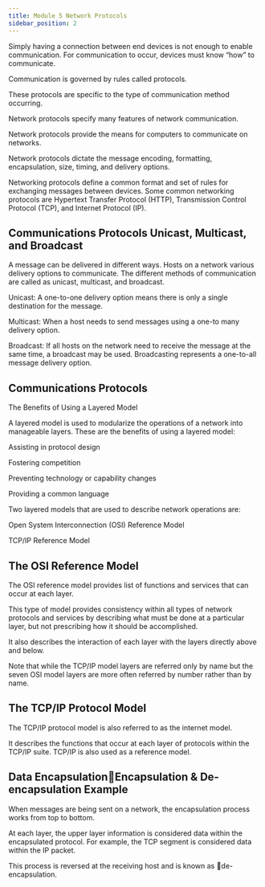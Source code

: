 ```yaml
---
title: Module 5 Network Protocols
sidebar_position: 2
---
```


Simply having a connection between end devices is not enough to enable communication. For communication to occur, devices must know “how” to communicate. 

Communication is governed by rules called protocols. 

These protocols are specific to the type of communication method occurring.

Network protocols specify many features of network communication.

Network protocols provide the means for computers to communicate on networks.

Network protocols dictate the message encoding, formatting, encapsulation, size, timing, and delivery options.

Networking protocols define a common format and set of rules for exchanging messages between devices.
Some common networking protocols are Hypertext Transfer Protocol (HTTP), Transmission Control Protocol (TCP), and Internet Protocol (IP). 

## Communications Protocols Unicast, Multicast, and Broadcast

A message can be delivered in different ways. Hosts on a network various delivery options to communicate. The different methods of communication are called as unicast, multicast, and broadcast.

Unicast: A one-to-one delivery option means there is only a single destination for the message. 

Multicast: When a host needs to send messages using a one-to many delivery option.

Broadcast: If all hosts on the network need to receive the message at the same time, a broadcast may be used. Broadcasting represents a one-to-all message delivery option.


## Communications Protocols
The Benefits of Using a Layered Model

A layered model is used to modularize the operations of a network into manageable layers. These are the benefits of using a layered model:

Assisting in protocol design

Fostering competition 

Preventing technology or capability changes 

Providing a common language

Two layered models that are used to describe network operations are:

Open System Interconnection (OSI) Reference Model

TCP/IP Reference Model

## The OSI Reference Model

The OSI reference model provides list of functions and services that can occur at each layer. 

This type of model provides consistency within all types of network protocols and services by describing what must be done at a particular layer, but not prescribing how it should be accomplished.

It also describes the interaction of each layer with the layers directly above and below.

Note that while the TCP/IP model layers are referred only by name but the seven OSI model layers are more often referred by number rather than by name. 

## The TCP/IP Protocol Model

The TCP/IP protocol model is also referred to as the internet model.

It describes the functions that occur at each layer of protocols within the TCP/IP suite. TCP/IP is also used as a reference model. 

## Data EncapsulationEncapsulation & De-encapsulation Example

When messages are being sent on a network, the encapsulation process works from top to bottom.

At each layer, the upper layer information is considered data within the encapsulated protocol. For example, the TCP segment is considered data within the IP packet.

This process is reversed at the receiving host and is known as de-encapsulation.